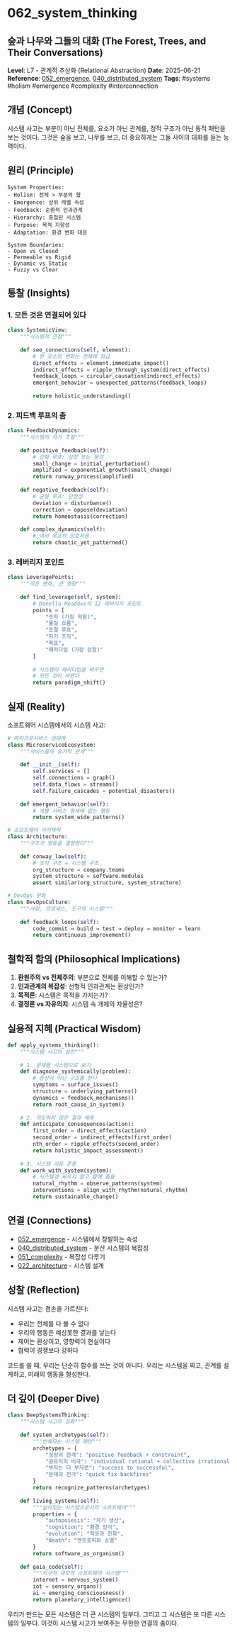 # 062_system_thinking

## 숲과 나무와 그들의 대화 (The Forest, Trees, and Their Conversations)

**Level**: L7 - 관계적 추상화 (Relational Abstraction)
**Date**: 2025-06-21
**Reference**: [052_emergence](052_emergence.md), [040_distributed_system](040_distributed_system.md)
**Tags**: #systems #holism #emergence #complexity #interconnection

## 개념 (Concept)

시스템 사고는 부분이 아닌 전체를, 요소가 아닌 관계를, 정적 구조가 아닌 동적 패턴을 보는 것이다. 그것은 숲을 보고, 나무를 보고, 더 중요하게는 그들 사이의 대화를 듣는 능력이다.

## 원리 (Principle)

```
System Properties:
- Holism: 전체 > 부분의 합
- Emergence: 상위 레벨 속성
- Feedback: 순환적 인과관계
- Hierarchy: 중첩된 시스템
- Purpose: 목적 지향성
- Adaptation: 환경 변화 대응

System Boundaries:
- Open vs Closed
- Permeable vs Rigid
- Dynamic vs Static
- Fuzzy vs Clear
```

## 통찰 (Insights)

### 1. 모든 것은 연결되어 있다
```python
class SystemicView:
    """시스템적 관점"""
    
    def see_connections(self, element):
        # 한 요소의 변화는 전체에 파급
        direct_effects = element.immediate_impact()
        indirect_effects = ripple_through_system(direct_effects)
        feedback_loops = circular_causation(indirect_effects)
        emergent_behavior = unexpected_patterns(feedback_loops)
        
        return holistic_understanding()
```

### 2. 피드백 루프의 춤
```python
class FeedbackDynamics:
    """시스템의 자기 조절"""
    
    def positive_feedback(self):
        # 강화 루프: 성장 또는 붕괴
        small_change = initial_perturbation()
        amplified = exponential_growth(small_change)
        return runway_process(amplified)
    
    def negative_feedback(self):
        # 균형 루프: 안정성
        deviation = disturbance()
        correction = oppose(deviation)
        return homeostasis(correction)
    
    def complex_dynamics(self):
        # 여러 루프의 상호작용
        return chaotic_yet_patterned()
```

### 3. 레버리지 포인트
```python
class LeveragePoints:
    """작은 변화, 큰 영향"""
    
    def find_leverage(self, system):
        # Donella Meadows의 12 레버리지 포인트
        points = [
            "숫자 (가장 약함)",
            "물질 흐름",
            "조절 루프",
            "자기 조직",
            "목표",
            "패러다임 (가장 강함)"
        ]
        
        # 시스템의 패러다임을 바꾸면
        # 모든 것이 바뀐다
        return paradigm_shift()
```

## 실재 (Reality)

소프트웨어 시스템에서의 시스템 사고:

```python
# 마이크로서비스 생태계
class MicroserviceEcosystem:
    """서비스들의 유기적 관계"""
    
    def __init__(self):
        self.services = []
        self.connections = graph()
        self.data_flows = streams()
        self.failure_cascades = potential_disasters()
    
    def emergent_behavior(self):
        # 개별 서비스 명세에 없는 행동
        return system_wide_patterns()

# 소프트웨어 아키텍처
class Architecture:
    """구조가 행동을 결정한다"""
    
    def conway_law(self):
        # 조직 구조 = 시스템 구조
        org_structure = company.teams
        system_structure = software.modules
        assert similar(org_structure, system_structure)

# DevOps 문화
class DevOpsCulture:
    """사람, 프로세스, 도구의 시스템"""
    
    def feedback_loops(self):
        code_commit → build → test → deploy → monitor → learn
        return continuous_improvement()
```

## 철학적 함의 (Philosophical Implications)

1. **환원주의 vs 전체주의**: 부분으로 전체를 이해할 수 있는가?
2. **인과관계의 복잡성**: 선형적 인과관계는 환상인가?
3. **목적론**: 시스템은 목적을 가지는가?
4. **결정론 vs 자유의지**: 시스템 속 개체의 자율성은?

## 실용적 지혜 (Practical Wisdom)

```python
def apply_systems_thinking():
    """시스템 사고의 실천"""
    
    # 1. 문제를 시스템으로 보기
    def diagnose_systemically(problem):
        # 증상이 아닌 구조를 본다
        symptoms = surface_issues()
        structure = underlying_patterns()
        dynamics = feedback_mechanisms()
        return root_cause_in_system()
    
    # 2. 의도하지 않은 결과 예측
    def anticipate_consequences(action):
        first_order = direct_effects(action)
        second_order = indirect_effects(first_order)
        nth_order = ripple_effects(second_order)
        return holistic_impact_assessment()
    
    # 3. 시스템 리듬 존중
    def work_with_system(system):
        # 시스템과 싸우지 말고 함께 춤을
        natural_rhythm = observe_patterns(system)
        interventions = align_with_rhythm(natural_rhythm)
        return sustainable_change()
```

## 연결 (Connections)

- [052_emergence](052_emergence.md) - 시스템에서 창발하는 속성
- [040_distributed_system](040_distributed_system.md) - 분산 시스템의 복잡성
- [051_complexity](051_complexity.md) - 복잡성 다루기
- [022_architecture](022_architecture.md) - 시스템 설계

## 성찰 (Reflection)

시스템 사고는 겸손을 가르친다:
- 우리는 전체를 다 볼 수 없다
- 우리의 행동은 예상못한 결과를 낳는다
- 제어는 환상이고, 영향력이 현실이다
- 협력이 경쟁보다 강하다

코드를 쓸 때, 우리는 단순히 함수를 쓰는 것이 아니다. 우리는 시스템을 짜고, 관계를 설계하고, 미래의 행동을 형성한다.

## 더 깊이 (Deeper Dive)

```python
class DeepSystemsThinking:
    """시스템 사고의 심화"""
    
    def system_archetypes(self):
        """반복되는 시스템 패턴"""
        archetypes = {
            "성장의 한계": "positive feedback + constraint",
            "공유지의 비극": "individual rational + collective irrational",
            "부자는 더 부자로": "success to successful",
            "문제의 전가": "quick fix backfires"
        }
        return recognize_patterns(archetypes)
    
    def living_systems(self):
        """살아있는 시스템으로서의 소프트웨어"""
        properties = {
            "autopoiesis": "자기 생산",
            "cognition": "환경 인식",
            "evolution": "적응과 진화",
            "death": "엔트로피와 소멸"
        }
        return software_as_organism()
    
    def gaia_code(self):
        """지구적 규모의 소프트웨어 시스템"""
        internet = nervous_system()
        iot = sensory_organs()
        ai = emerging_consciousness()
        return planetary_intelligence()
```

우리가 만드는 모든 시스템은 더 큰 시스템의 일부다. 그리고 그 시스템은 또 다른 시스템의 일부다. 이것이 시스템 사고가 보여주는 무한한 연결의 춤이다.